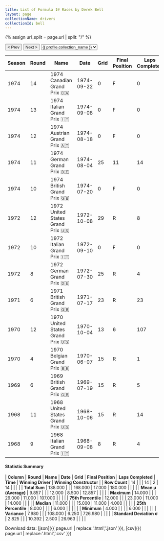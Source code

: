 ```yaml
---
title: List of Formula 1® Races by Derek Bell
layout: page
collectionName: drivers
collectionId: bell
---
```


{% assign url_split = page.url | split: "/" %}
<div id="collection-navigation">
<button onclick="selector.options[selector.selectedIndex-1].value && (window.location = selector.options[selector.selectedIndex-1].value);">&lt; Prev</button>
<button onclick="selector.options[selector.selectedIndex+1].value && (window.location = selector.options[selector.selectedIndex+1].value);">Next &gt;</button>
<select id="selector" onchange="this.options[this.selectedIndex].value && (window.location = this.options[this.selectedIndex].value);">
  {% for collectionId in site.data[page.collectionName].refs %}
    {% if collectionId == page.collectionId %}
      {% assign selected = "selected" %}
    {% else %}
      {% assign selected = "" %}
    {% endif %}
    {% assign profile = site.data[page.collectionName][collectionId].profile %}
    <option value="/f1/{{ page.collectionName }}/{{ collectionId }}/{{ url_split[4] }}" {{ selected }}>{{ profile.collection_name }}</option>
  {% endfor %}
</select>
</div>

| Season | Round | Name | Date | Grid | Final Position | Laps Completed | Time | Winning Driver | Winning Constructor |
|--|--|--|--|--|--|--|--|--|--|
| 1974 | 14 | 1974 Canadian Grand Prix 🇨🇦 | 1974-09-22 | 0 | F | 0 |   | Emerson Fittipaldi 🇧🇷 | McLaren 🇬🇧 |
| 1974 | 13 | 1974 Italian Grand Prix 🇮🇹 | 1974-09-08 | 0 | F | 0 |   | Ronnie Peterson 🇸🇪 | Team Lotus 🇬🇧 |
| 1974 | 12 | 1974 Austrian Grand Prix 🇦🇹 | 1974-08-18 | 0 | F | 0 |   | Carlos Reutemann 🇦🇷 | Brabham 🇬🇧 |
| 1974 | 11 | 1974 German Grand Prix 🇩🇪 | 1974-08-04 | 25 | 11 | 14 | +5:17.7 | Clay Regazzoni 🇨🇭 | Ferrari 🇮🇹 |
| 1974 | 10 | 1974 British Grand Prix 🇬🇧 | 1974-07-20 | 0 | F | 0 |   | Jody Scheckter 🇿🇦 | Tyrrell 🇬🇧 |
| 1972 | 12 | 1972 United States Grand Prix 🇺🇸 | 1972-10-08 | 29 | R | 8 |   | Jackie Stewart 🇬🇧 | Tyrrell 🇬🇧 |
| 1972 | 10 | 1972 Italian Grand Prix 🇮🇹 | 1972-09-10 | 0 | F | 0 |   | Emerson Fittipaldi 🇧🇷 | Team Lotus 🇬🇧 |
| 1972 | 8 | 1972 German Grand Prix 🇩🇪 | 1972-07-30 | 25 | R | 4 |   | Jacky Ickx 🇧🇪 | Ferrari 🇮🇹 |
| 1971 | 6 | 1971 British Grand Prix 🇬🇧 | 1971-07-17 | 23 | R | 23 |   | Jackie Stewart 🇬🇧 | Tyrrell 🇬🇧 |
| 1970 | 12 | 1970 United States Grand Prix 🇺🇸 | 1970-10-04 | 13 | 6 | 107 |   | Emerson Fittipaldi 🇧🇷 | Team Lotus 🇬🇧 |
| 1970 | 4 | 1970 Belgian Grand Prix 🇧🇪 | 1970-06-07 | 15 | R | 1 |   | Pedro Rodríguez 🇲🇽 | BRM 🇬🇧 |
| 1969 | 6 | 1969 British Grand Prix 🇬🇧 | 1969-07-19 | 15 | R | 5 |   | Jackie Stewart 🇬🇧 | Matra-Ford 🇫🇷 |
| 1968 | 11 | 1968 United States Grand Prix 🇺🇸 | 1968-10-06 | 15 | R | 14 |   | Jackie Stewart 🇬🇧 | Matra-Ford 🇫🇷 |
| 1968 | 9 | 1968 Italian Grand Prix 🇮🇹 | 1968-09-08 | 8 | R | 4 |   | Denny Hulme 🇳🇿 | McLaren-Ford 🇬🇧 |

#### Statistic Summary

| **Column** | **Round** | **Name** | **Date** | **Grid** | **Final Position** | **Laps Completed** | **Time** | **Winning Driver** | **Winning Constructor** |
| **Row Count** | 14 |  |  | 14 | 2 | 14 |  |  |  |
| **Total Sum** | 138.000 |  |  | 168.000 | 17.000 | 180.000 |  |  |  |
| **Mean μ (Average)** | 9.857 |  |  | 12.000 | 8.500 | 12.857 |  |  |  |
| **Maximum** | 14.000 |  |  | 29.000 | 11.000 | 107.000 |  |  |  |
| **75th Percentile** | 12.000 |  |  | 23.000 | 11.000 | 14.000 |  |  |  |
| **Median** | 11.000 |  |  | 15.000 | 11.000 | 4.000 |  |  |  |
| **25th Percentile** | 8.000 |  |  |  | 6.000 |  |  |  |  |
| **Minimum** | 4.000 |  |  |  | 6.000 |  |  |  |  |
| **Variance** | 7.980 |  |  | 108.000 | 6.250 | 726.980 |  |  |  |
| **Standard Deviation σ** | 2.825 |  |  | 10.392 | 2.500 | 26.963 |  |  |  |

Download data: [json]({{ page.url | replace:'.html','.json' }}), [csv]({{ page.url | replace:'.html','.csv' }})

